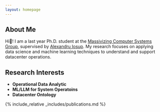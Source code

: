```yaml
---
layout: homepage
---
```


## About Me

Hi👋! I am a last year Ph.D. student at the <a href="https://atlarge-research.com/xchu/" target="_blank">Massivizing Computer Systems Group</a>, supervised by <a href="https://scholar.google.com/citations?user=7wwQ7twAAAAJ" target="_blank">Alexandru Iosup</a>. 
My research focuses on applying data science and machine learning techniques to understand and support datacenter operations.

## Research Interests
- **Operational Data Analytic**
- **ML/LLM for System Operatoins**
- **Datacenter Ontology**

{% include_relative _includes/publications.md %}

<!-- {% include_relative _includes/publication.md %} -->

<!-- {% include_relative _includes/supervision.md %} -->

<!-- 
{% include_relative _includes/services.md %}
-->

<br>

<script type='text/javascript' id='clustrmaps' src='//cdn.clustrmaps.com/map_v2.js?cl=ffffff&w=200&t=n&d=VdKD5xBKdzCyh4frXOxQKpE5rFZXuZ9Kot9yZaYenAc'></script>